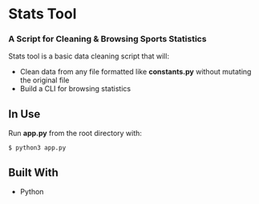 # Stats Tool
### A Script for Cleaning & Browsing Sports Statistics

Stats tool is a basic data cleaning script that will:

- Clean data from any file formatted like **constants.py** without mutating the original file
- Build a CLI for browsing statistics


## In Use

Run **app.py** from the root directory with:
```
$ python3 app.py
```

## Built With

- Python
